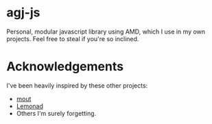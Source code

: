 
agj-js
======

Personal, modular javascript library using AMD, which I use in my own projects. Feel free to steal if you're so inclined.


# Acknowledgements

I've been heavily inspired by these other projects:

* [mout](https://github.com/mout/mout)
* [Lemonad](https://github.com/fogus/lemonad)
* Others I'm surely forgetting.
